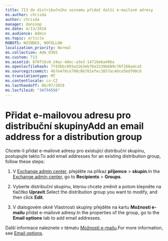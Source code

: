 ```yaml
---
title: 713 do distribučního seznamu přidat další e-mailové adresy
ms.author: chrisda
author: chrisda
manager: dansimp
ms.date: 4/13/2018
ms.audience: Admin
ms.topic: article
ROBOTS: NOINDEX, NOFOLLOW
localization_priority: Normal
ms.collection: Adm_O365
ms.custom: 713
ms.assetid: 870f16c0-24ac-4dec-a3e3-14719e6a496a
ms.openlocfilehash: 7f43bbc893a3163eb76a3239b689c76f266adca5
ms.sourcegitcommit: 4b7e478ce700c0b781efec3857ac4dce5bdf00c6
ms.translationtype: MT
ms.contentlocale: cs-CZ
ms.lasthandoff: 06/07/2019
ms.locfileid: "34754556"
---
```

# <a name="add-an-email-address-for-a-distribution-group"></a><span data-ttu-id="14dc9-102">Přidat e-mailovou adresu pro distribuční skupiny</span><span class="sxs-lookup"><span data-stu-id="14dc9-102">Add an email address for a distribution group</span></span>

<span data-ttu-id="14dc9-103">Chcete-li přidat e-mailové adresy pro existující distribuční skupinu, postupujte takto:</span><span class="sxs-lookup"><span data-stu-id="14dc9-103">To add email addresses for an existing distribution group, follow these steps:</span></span>

1. <span data-ttu-id="14dc9-104">V [Exchange admin center](https://outlook.office365.com/ecp/), přejděte na příkaz **příjemce** \> **skupin**.</span><span class="sxs-lookup"><span data-stu-id="14dc9-104">In the [Exchange admin center](https://outlook.office365.com/ecp/), go to **Recipients** \> **Groups**.</span></span>

2. <span data-ttu-id="14dc9-105">Vyberte distribuční skupinu, kterou chcete změnit a potom klepněte na tlačítko **Upravit**.</span><span class="sxs-lookup"><span data-stu-id="14dc9-105">Select the distribution group you want to modify, and then click **Edit**.</span></span>

3. <span data-ttu-id="14dc9-106">V dialogovém okně Vlastnosti skupiny přejděte na kartu **Možnosti e-mailu** přidat e-mailové adresy.</span><span class="sxs-lookup"><span data-stu-id="14dc9-106">In the properties of the group, go to the **Email options** tab to add email addresses.</span></span> 

<span data-ttu-id="14dc9-107">Další informace naleznete v tématu [Možnosti e-mailu](https://technet.microsoft.com/library/bb124513.aspx#emailoptions).</span><span class="sxs-lookup"><span data-stu-id="14dc9-107">For more information, see [Email options](https://technet.microsoft.com/library/bb124513.aspx#emailoptions).</span></span>
